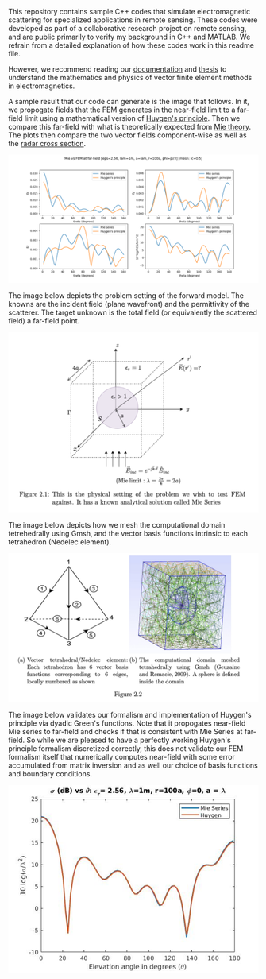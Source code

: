 This repository contains sample C++ codes that simulate electromagnetic scattering for specialized applications in remote sensing. These codes were developed as part of a collaborative research project on remote sensing, and are public primarily to verify my background in C++ and MATLAB. We refrain from a detailed explanation of how these codes work in this readme file. 

However, we recommend reading our [documentation](https://sriramgkn.github.io/reports/FEM_3D_docum.pdf) and [thesis](https://sriramgkn.github.io/reports/Sriram_thesis_final.pdf) to understand the mathematics and physics of vector finite element methods in electromagnetics.

A sample result that our code can generate is the image that follows. In it, we propogate fields that the FEM generates in the near-field limit to a far-field limit using a mathematical version of [Huygen's principle](https://en.wikipedia.org/wiki/Huygens%E2%80%93Fresnel_principle). Then we compare this far-field with what is theoretically expected from [Mie theory](https://en.wikipedia.org/wiki/Mie_scattering). The plots then compare the two vector fields component-wise as well as the [radar cross section](https://en.wikipedia.org/wiki/Radar_cross_section).

![sample output](sample-image/near_to_far_c++_phi_60.png)

The image below depicts the problem setting of the forward model. The knowns are the incident field (plane wavefront) and the permittivity of the scatterer. The target unknown is the total field (or equivalently the scattered field) a far-field point.

![problem setting](sample-image/problem_setting.jpg)

The image below depicts how we mesh the computational domain tetrehedrally using Gmsh, and the vector basis functions intrinsic to each tetrahedron (Nedelec element).

![problem setting](sample-image/geometry_meshing.jpg)

The image below validates our formalism and implementation of Huygen's principle via dyadic Green's functions. Note that it propogates near-field Mie series to far-field and checks if that is consistent with Mie Series at far-field. So while we are pleased to have a perfectly working Huygen's principle formalism discretized correctly, this does not validate our FEM formalism itself that numerically computes near-field with some error accumulated from matrix inversion and as well our choice of basis functions and boundary conditions.

![huygen validated](sample-image/huy_mie_matlab.jpg)